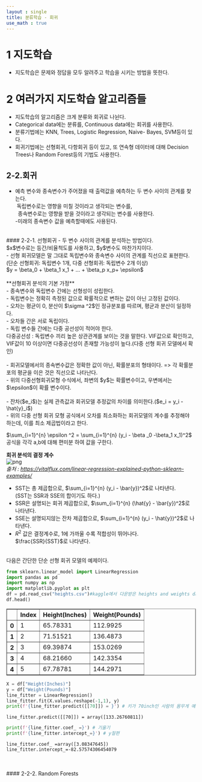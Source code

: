 ```yaml
---
layout : single
title: 분류학습 - 회귀
use_math : true 
---
```

# 1 지도학습
- 지도학습은 문제와 정답을 모두 알려주고 학습을 시키는 방법을 뜻한다. <br>

# 2 여러가지 지도학습 알고리즘들
- 지도학습의 알고리즘은 크게 분류와 회귀로 나뉜다.<br>
- Categorical data에는 분류를, Continuous data에는 회귀를 사용한다.<br>
- 분류기법에는 KNN, Trees, Logistic Regression, Naive- Bayes, SVM등이 있다.<br>
- 회귀기법에는 선형회귀, 다항회귀 등이 있고, 또 연속형 데이터에 대해 Decision Trees나 Random Forest등의 기법도 사용한다. <br>

## 2-2.회귀
- 예측 변수와 종속변수가 주어졌을 때 출력값을 예측하는 두 변수 사이의 관계를 찾는다.<br>
&nbsp;독립변수로는 영향을 미칠 것이라고 생각되는 변수를,<br>
&ensp;종속변수로는 영향을 받을 것이라고 생각되는 변수를 사용한다.<br>
-미래의 종속변수 값을 예측할때에도 사용된다.<br>
<br>
#### 2-2-1. 선형회귀
- 두 변수 사이의 관계를 분석하는 방법이다.<br>
$x$변수로는 등간/비율척도를 사용하고, $y$변수도 마찬가지이다.<br>
- 선형 회귀모델은 말 그대로 독립변수와 종속변수 사이의 관계를 직선으로 표현한다.<br>
(단순 선형회귀: 독립변수 1개, 다중 선형회귀: 독립변수 2개 이상)<br>
$y = \beta_0 + \beta_1 x_1 + ... + \beta_p x_p+ \epsilon$ <br>
<br>
**선형회귀 분석의 기본 가정**<br>
- 종속변수와 독립변수 간에는 선형성이 성립한다.<br>
- 독립변수는 정확히 측정된 값으로 확률적으로 변하는 값이 아닌 고정된 값이다.<br>
- 오차는 평균이 0, 분산이 $\sigma ^2$인 정규분포를 따르며, 평균과 분산이 일정하다.<br>
- 오차들 간은 서로 독립이다.<br>
- 독립 변수들 간에는 다중 공선성이 적어야 한다.<br>
다중공선성 : 독립변수 끼리 높은 상관관계를 보이는 것을 말한다. VIF값으로 확인하고, VIF값이 10 이상이면 다중공선성이 존재할 가능성이 높다.(다중 선형 회귀 모델에서 확인)<br>
<br>
- 회귀모델에서의 종속변수값은 정확한 값이 아닌, 확률분포의 형태이다. => 각 확률분포의 평균을 이은 것은 직선으로 나타난다.<br>
- 위의 다중선형회귀모형 수식에서, 좌변의 $y$는 확률변수이고, 우변에서는 $\epsilon$이 확률 변수이다.<br>
<br>
- 잔차($e_i$)는 실제 관측값과 회귀모델 추정값의 차이를 의미한다.($e_i = y_i - \hat{y}_i$)<br>
- 위의 다중 선형 회귀 모형 공식에서 오차를 최소화하는 회귀모델의 계수를 추정해야 하는데, 이를 최소 제곱법이라고 한다.<br>

$\sum_{i=1}^{n} \epsilon ^2 = \sum_{i=1}^{n} (y_i - \beta _0 -\beta_1 x_1)^2$ 공식을 각각 a,b에 대해 편미분 하여 값을 구한다.<br>

**회귀 분석의 결정 계수**<br>
![png](https://drive.google.com/uc?id=1zohuea_HViQ898KAZwLPv3aUTu73uvkB)<br>
*출처 : https://vitalflux.com/linear-regression-explained-python-sklearn-examples/* <br>

- SST는 총 제곱합으로, $\sum_{i=1}^{n} (y_i - \bar{y})^2$로 나타낸다.<br>
(SST는 SSR과 SSE의 합이기도 하다.) <br>
- SSR은 설명되는 회귀 제곱합으로, $\sum_{i=1}^{n} (\hat{y} - \bar{y})^2$로 나타낸다.<br>
- SSE는 설명되지않는 잔차 제곱합으로, $\sum_{i=1}^{n} (y_i - \hat{y})^2$로 나타낸다.<br>
- $R^2$ 값은 결정계수로, 1에 가까울 수록 적합성이 뛰어나다.<br>
$\frac{SSR}{SST}$로 나타낸다.<br>
<br>
다음은 간단한 단순 선형 회귀 모델의 예제이다. <br>

```python
from sklearn.linear_model import LinearRegression
import pandas as pd
import numpy as np
import matplotlib.pyplot as plt
df = pd.read_csv("heights.csv")#kaggle에서 다운받은 heights and weights dataset
df.head()
```




<div>
<style scoped>
    .dataframe tbody tr th:only-of-type {
        vertical-align: middle;
    }

    .dataframe tbody tr th {
        vertical-align: top;
    }

    .dataframe thead th {
        text-align: right;
    }
</style>
<table border="1" class="dataframe">
  <thead>
    <tr style="text-align: right;">
      <th></th>
      <th>Index</th>
      <th>Height(Inches)</th>
      <th>Weight(Pounds)</th>
    </tr>
  </thead>
  <tbody>
    <tr>
      <th>0</th>
      <td>1</td>
      <td>65.78331</td>
      <td>112.9925</td>
    </tr>
    <tr>
      <th>1</th>
      <td>2</td>
      <td>71.51521</td>
      <td>136.4873</td>
    </tr>
    <tr>
      <th>2</th>
      <td>3</td>
      <td>69.39874</td>
      <td>153.0269</td>
    </tr>
    <tr>
      <th>3</th>
      <td>4</td>
      <td>68.21660</td>
      <td>142.3354</td>
    </tr>
    <tr>
      <th>4</th>
      <td>5</td>
      <td>67.78781</td>
      <td>144.2971</td>
    </tr>
  </tbody>
</table>
</div>




```python
X = df["Height(Inches)"]
y = df["Weight(Pounds)"]
line_fitter = LinearRegression()
line_fitter.fit(X.values.reshape(-1,1), y)
print(f'{line_fitter.predict([[70]]) = }') # 키가 70inch인 사람의 몸무게 예측
```

    line_fitter.predict([[70]]) = array([133.26760811])
    


```python
print(f'{line_fitter.coef_ =}') # 기울기
print(f'{line_fitter.intercept_=}') # y절편
```

    line_fitter.coef_ =array([3.08347645])
    line_fitter.intercept_=-82.57574306454079
    

<br>
<br>
#### 2-2-2. Random Forests
